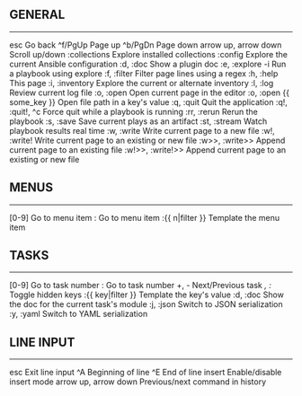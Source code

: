 ## GENERAL
--------------------------------------------------------------------------------------
esc                                     Go back
^f/PgUp                                 Page up
^b/PgDn                                 Page down
arrow up, arrow down                    Scroll up/down
:collections                            Explore installed collections
:config                                 Explore the current Ansible configuration
:d, :doc <plugin>                       Show a plugin doc
:e, :explore <playbook> -i <inventory>  Run a playbook using explore
:f, :filter <re>                        Filter page lines using a regex
:h, :help                               This page
:i, :inventory <inventory>              Explore the current or alternate inventory
:l, :log                                Review current log file
:o, :open                               Open current page in the editor
:o, :open {{ some_key }}                Open file path in a key's value
:q, :quit                               Quit the application
:q!, :quit!, ^c                         Force quit while a playbook is running
:rr, :rerun                             Rerun the playbook
:s, :save <file>                        Save current plays as an artifact
:st, :stream                            Watch playbook results real time
:w, :write <file>                       Write current page to a new file
:w!, :write! <file>                     Write current page to an existing or new file
:w>>, :write>> <file>                   Append current page to an existing file
:w!>>, :write!>> <file>                 Append current page to an existing or new file

## MENUS
--------------------------------------------------------------------------------------
[0-9]                                   Go to menu item
:<number>                               Go to menu item
:{{ n|filter }}                         Template the menu item

## TASKS
--------------------------------------------------------------------------------------
[0-9]                                   Go to task number
:<number>                               Go to task number
+, -                                    Next/Previous task
_, :_                                   Toggle hidden keys
:{{ key|filter }}                       Template the key's value
:d, :doc                                Show the doc for the current task's module
:j, :json                               Switch to JSON serialization
:y, :yaml                               Switch to YAML serialization

## LINE INPUT
--------------------------------------------------------------------------------------
esc                                     Exit line input
^A                                      Beginning of line
^E                                      End of line
insert                                  Enable/disable insert mode
arrow up, arrow down                    Previous/next command in history
